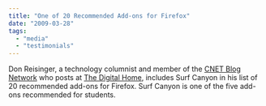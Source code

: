 ```yaml
---
title: "One of 20 Recommended Add-ons for Firefox"
date: "2009-03-28"
tags: 
  - "media"
  - "testimonials"
---
```


Don Reisinger, a technology columnist and member of the [CNET Blog Network](http://news.cnet.com/8301-17939_109-10205034-2.html) who posts at [The Digital Home](http://news.cnet.com/digitalhome), includes Surf Canyon in his list of 20 recommended add-ons for Firefox. Surf Canyon is one of the five add-ons recommended for students.
